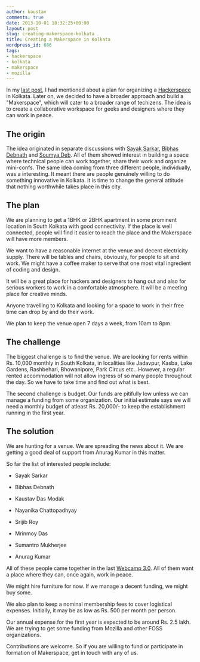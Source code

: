 ```yaml
---
author: kaustav
comments: true
date: 2013-10-01 18:32:25+00:00
layout: post
slug: creating-makerspace-kolkata
title: Creating a Makerspace in Kolkata
wordpress_id: 686
tags:
- hackerspace
- kolkata
- makerspace
- mozilla
---
```


In my [last post](http://kaustav.codebinders.com/2013/09/webcamp-3-0-kolkata-productive-meetup-geeks.html), I had mentioned about a plan for organizing a [Hackerspace](http://en.wikipedia.org/wiki/Hackerspace) in Kolkata. Later on, we decided to have a broader approach and build a "Makerspace", which will cater to a broader range of techizens. The idea is to create a collaborative workspace for geeks and designers where they can work in peace.<!-- more -->



## The origin



The idea originated in separate discussions with [Sayak Sarkar](http://sayak.in), [Bibhas Debnath](https://twitter.com/iAmBibhas) and [Soumya Deb](http://debs.io). All of them showed interest in building a space where technical people can work together, share their work and organize mini-confs. The same idea coming from three different people, individually, was a interesting. It meant there are people genuinely willing to do something innovative in Kolkata. It is time to change the general attitude that nothing worthwhile takes place in this city.



## The plan



We are planning to get a 1BHK or 2BHK apartment in some prominent location in South Kolkata with good connectivity. If the place is well connected, people will find it easier to reach the place and the Makerspace will have more members.

We want to have a reasonable internet at the venue and decent electricity supply. There will be tables and chairs, obviously, for people to sit and work. We might have a coffee maker to serve that one most vital ingredient of coding and design.

It will be a great place for hackers and designers to hang out and also for serious workers to work in a comfortable atmosphere. It will be a meeting place for creative minds.

Anyone travelling to Kolkata and looking for a space to work in their free time can drop by and do their work.

We plan to keep the venue open 7 days a week, from 10am to 8pm.



## The challenge



The biggest challenge is to find the venue. We are looking for rents within Rs. 10,000 monthly in South Kolkata, in localities like Jadavpur, Kasba, Lake Gardens, Rashbehari, Bhowanipore, Park Circus etc.. However, a regular rented accommodation will not allow ingress of so many people throughout the day. So we have to take time and find out what is best.

The second challenge is budget. Our funds are pitifully low unless we can manage a funding from some organization. Our initial estimate says we will need a monthly budget of atleast Rs. 20,000/- to keep the establishment running in the first year.



## The solution



We are hunting for a venue. We are spreading the news about it. We are getting a good deal of support from Anurag Kumar in this matter.

So far the list of interested people include:





  * Sayak Sarkar


  * Bibhas Debnath


  * Kaustav Das Modak


  * Nayanika Chattopadhyay


  * Srijib Roy


  * Mrinmoy Das


  * Sumantro Mukherjee


  * Anurag Kumar



All of these people came together in the last [Webcamp 3.0](http://kaustav.codebinders.com/2013/09/webcamp-3-0-kolkata-productive-meetup-geeks.html). All of them want a place where they can, once again, work in peace.

We might hire furniture for now. If we manage a decent funding, we might buy some.

We also plan to keep a nominal membership fees to cover logistical expenses. Initially, it may be as low as Rs. 500 per month per person.

Our annual expense for the first year is expected to be around Rs. 2.5 lakh. We are trying to get some funding from Mozilla and other FOSS organizations.

Contributions are welcome. So if you are willing to fund or participate in formation of Makerspace, get in touch with any of us.


